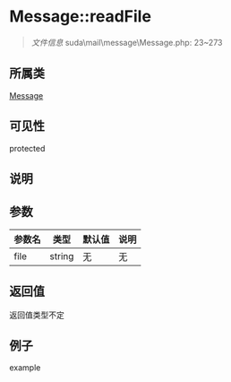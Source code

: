 # Message::readFile



> *文件信息* suda\mail\message\Message.php: 23~273

## 所属类 

[Message](../Message.md)

## 可见性

 protected 

## 说明




## 参数


| 参数名 | 类型 | 默认值 | 说明 |
|--------|-----|-------|-------|
| file |  string | 无 | 无 |



## 返回值

返回值类型不定


## 例子

example
